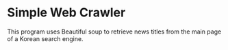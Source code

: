 # Simple Web Crawler
This program uses Beautiful soup to retrieve news titles from the main page of a Korean search engine.
